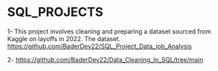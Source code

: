 # SQL_PROJECTS

1- This project involves cleaning and preparing a dataset sourced from Kaggle on layoffs in 2022. The dataset.
https://github.com/BaderDev22/SQL_Project_Data_job_Analysis

2- https://github.com/BaderDev22/Data_Cleaning_In_SQL/tree/main
